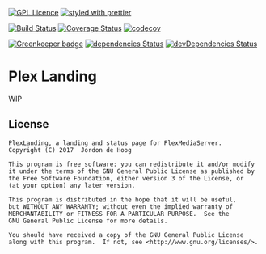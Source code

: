 [![GPL Licence](https://badges.frapsoft.com/os/gpl/gpl.svg?v=103)](https://opensource.org/licenses/GPL-3.0/)
[![styled with prettier](https://img.shields.io/badge/styled_with-prettier-ff69b4.svg)](https://github.com/prettier/prettier)

[![Build Status](https://travis-ci.org/jordond/plexlanding.svg?branch=develop)](https://travis-ci.org/jordond/plexlanding)
[![Coverage Status](https://coveralls.io/repos/github/jordond/plexlanding/badge.svg)](https://coveralls.io/github/jordond/plexlanding)
[![codecov](https://codecov.io/gh/jordond/plexlanding/branch/develop/graph/badge.svg)](https://codecov.io/gh/jordond/plexlanding)

[![Greenkeeper badge](https://badges.greenkeeper.io/jordond/plexlanding.svg)](https://greenkeeper.io/)
[![dependencies Status](https://david-dm.org/jordond/plexlanding/status.svg)](https://david-dm.org/jordond/plexlanding)
[![devDependencies Status](https://david-dm.org/jordond/plexlanding/dev-status.svg)](https://david-dm.org/jordond/plexlanding?type=dev)

# Plex Landing

WIP

## License

```
PlexLanding, a landing and status page for PlexMediaServer.
Copyright (C) 2017  Jordon de Hoog

This program is free software: you can redistribute it and/or modify
it under the terms of the GNU General Public License as published by
the Free Software Foundation, either version 3 of the License, or
(at your option) any later version.

This program is distributed in the hope that it will be useful,
but WITHOUT ANY WARRANTY; without even the implied warranty of
MERCHANTABILITY or FITNESS FOR A PARTICULAR PURPOSE.  See the
GNU General Public License for more details.

You should have received a copy of the GNU General Public License
along with this program.  If not, see <http://www.gnu.org/licenses/>.
```